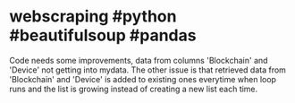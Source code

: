 # webscraping #python #beautifulsoup #pandas
Code needs some improvements, data from columns 'Blockchain' and 'Device' not getting into mydata. The other issue is that retrieved data from 'Blockchain' and 'Device' is added to existing ones everytime when loop runs and the list is growing instead of creating a new list each time.
